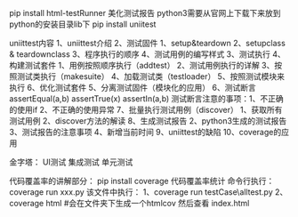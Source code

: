 pip install html-testRunner  美化测试报告 python3需要从官网上下载下来放到python的安装目录lib下
pip install uniitest



uniittest内容
1、uniittest介绍
2、测试固件
    1、setup&teardown
    2、setupclass & teardownclass
    3、程序执行的顺序
    4、测试用例的编写样式
3、测试执行
4、构建测试套件
    1、用例按照顺序执行（addtest）
    2、测试用例执行的详解
    3、按照测试类执行（makesuite）
    4、加载测试类（testloader）
    5、按照测试模块来执行
    6、优化测试套件
5、分离测试固件（模块化的应用）
6、测试断言
    assertEqual(a,b)
    assertTrue(x)
    assertIn(a,b)
    测试断言注意的事项：1、不正确的使用if  2、不正确的使用异常
7、批量执行测试用例（discover）
    1、获取所有测试用例
    2、discover方法的解读
8、生成测试报告
    2、python3生成的测试报告
    3、测试报告的注意事项
    4、新增当前时间
9、uniittest的缺陷
10、coverage的应用


金字塔：
UI测试
集成测试
单元测试



代码覆盖率的讲解部分：
pip install coverage  代码覆盖率统计
命令行执行：coverage run xxx.py
该文件中执行：
   1、coverage run testCase\alltest.py
   2、coverage html     #会在文件夹下生成一个htmlcov
然后查看  index.html

